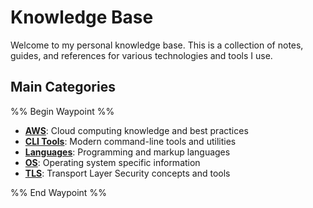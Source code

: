 # Knowledge Base

Welcome to my personal knowledge base. This is a collection of notes, guides, and references for
various technologies and tools I use.

## Main Categories

%% Begin Waypoint %%

- **[AWS](./AWS/AWS.md)**: Cloud computing knowledge and best practices
- **[CLI Tools](./CLI%20Tools.md)**: Modern command-line tools and utilities
- **[Languages](./Languages/Languages.md)**: Programming and markup languages
- **[OS](./OS/OS.md)**: Operating system specific information
- **[TLS](./TLS/TLS.md)**: Transport Layer Security concepts and tools

%% End Waypoint %%
